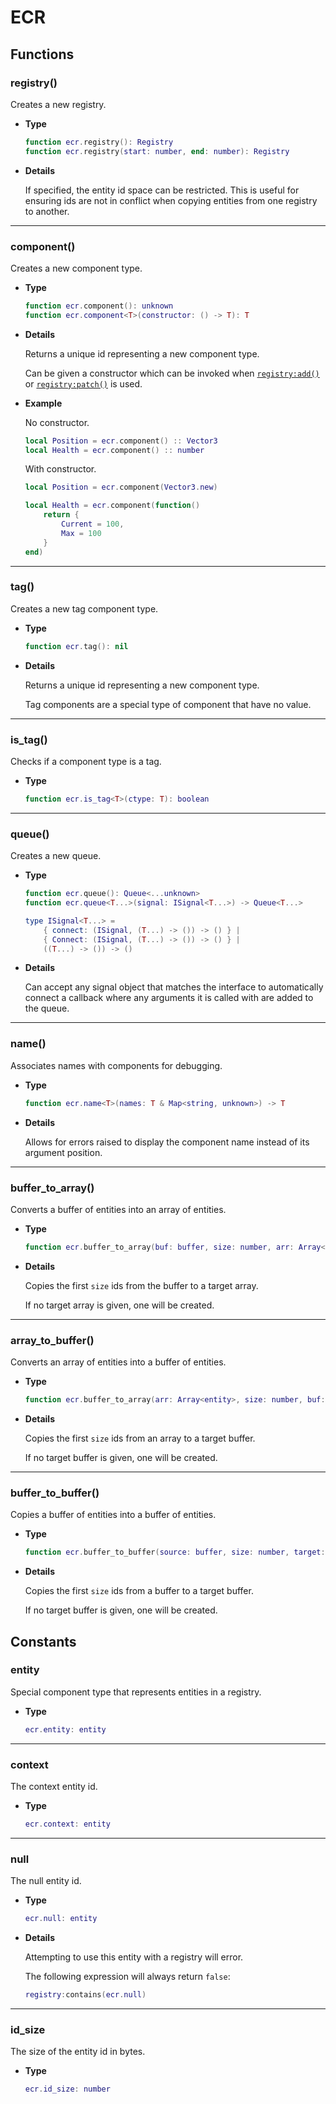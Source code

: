 # ECR

## Functions

### registry()

Creates a new registry.

- **Type**

    ```lua
    function ecr.registry(): Registry
    function ecr.registry(start: number, end: number): Registry
    ```

- **Details**

    If specified, the entity id space can be restricted. This is useful for
    ensuring ids are not in conflict when copying entities from one registry to
    another.

--------------------------------------------------------------------------------

### component()

Creates a new component type.

- **Type**

    ```lua
    function ecr.component(): unknown
    function ecr.component<T>(constructor: () -> T): T
    ```

- **Details**

    Returns a unique id representing a new component type.

    Can be given a constructor which can be invoked when
    [`registry:add()`](Registry#add.md) or
    [`registry:patch()`](Registry#patch.md) is used.

- **Example**

    No constructor.

    ```lua
    local Position = ecr.component() :: Vector3
    local Health = ecr.component() :: number
    ```

    With constructor.

    ```lua
    local Position = ecr.component(Vector3.new)

    local Health = ecr.component(function()
        return {
            Current = 100,
            Max = 100
        }
    end)
    ```

--------------------------------------------------------------------------------

### tag()

Creates a new tag component type.

- **Type**

    ```lua
    function ecr.tag(): nil
    ```

- **Details**

    Returns a unique id representing a new component type.

    Tag components are a special type of component that have no value.

--------------------------------------------------------------------------------

### is_tag()

Checks if a component type is a tag.

- **Type**

    ```lua
    function ecr.is_tag<T>(ctype: T): boolean
    ```

--------------------------------------------------------------------------------

### queue()

Creates a new queue.

- **Type**

    ```lua
    function ecr.queue(): Queue<...unknown>
    function ecr.queue<T...>(signal: ISignal<T...>) -> Queue<T...>

    type ISignal<T...> = 
        { connect: (ISignal, (T...) -> ()) -> () } |
        { Connect: (ISignal, (T...) -> ()) -> () } |
        ((T...) -> ()) -> ()
    ```

- **Details**

    Can accept any signal object that matches the interface to
    automatically connect a callback where any arguments it is called with are
    added to the queue.

--------------------------------------------------------------------------------

### name()

Associates names with components for debugging.

- **Type**

    ```lua
    function ecr.name<T>(names: T & Map<string, unknown>) -> T
    ```

- **Details**

    Allows for errors raised to display the component name instead of its
    argument position.

--------------------------------------------------------------------------------

### buffer_to_array()

Converts a buffer of entities into an array of entities.

- **Type**

    ```lua
    function ecr.buffer_to_array(buf: buffer, size: number, arr: Array<entity>?) -> Array<entity>
    ```

- **Details**

    Copies the first `size` ids from the buffer to a target array.

    If no target array is given, one will be created.

--------------------------------------------------------------------------------

### array_to_buffer()

Converts an array of entities into a buffer of entities.

- **Type**

    ```lua
    function ecr.buffer_to_array(arr: Array<entity>, size: number, buf: buffer?) -> buffer
    ```

- **Details**

    Copies the first `size` ids from an array to a target buffer.

    If no target buffer is given, one will be created.

--------------------------------------------------------------------------------

### buffer_to_buffer()

Copies a buffer of entities into a buffer of entities.

- **Type**

    ```lua
    function ecr.buffer_to_buffer(source: buffer, size: number, target: buffer?) -> buffer
    ```

- **Details**

    Copies the first `size` ids from a buffer to a target buffer.

    If no target buffer is given, one will be created.

## Constants

### entity

Special component type that represents entities in a registry.

- **Type**
  
    ```lua
    ecr.entity: entity
    ```

--------------------------------------------------------------------------------

### context

The context entity id.

- **Type**
  
    ```lua
    ecr.context: entity
    ```

--------------------------------------------------------------------------------

### null

The null entity id.

- **Type**
  
    ```lua
    ecr.null: entity
    ```

- **Details**

    Attempting to use this entity with a registry will error.

    The following expression will always return `false`:

    ```lua
    registry:contains(ecr.null)
    ```

--------------------------------------------------------------------------------

### id_size

The size of the entity id in bytes.

- **Type**
  
    ```lua
    ecr.id_size: number
    ```
